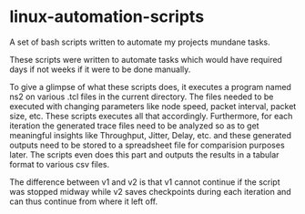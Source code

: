 # linux-automation-scripts
A set of bash scripts written to automate my projects mundane tasks.

These scripts were written to automate tasks which would have required days if not weeks if it were to be done manually.

To give a glimpse of what these scripts does, it executes a program named ns2 on various .tcl files in the current directory. 
The files needed to be executed with changing parameters like node speed, packet interval, packet size, etc. These scripts executes all that accordingly. 
Furthermore, for each iteration the generated trace files need to be analyzed so as to get meaningful insights like Throughput, Jitter, Delay, etc. and these generated outputs need to be stored to a spreadsheet file for comparision purposes later. The scripts even does this part and outputs the results in a tabular format to various csv files.

The difference between v1 and v2 is that v1 cannot continue if the script was stopped midway while v2 saves checkpoints during each iteration and can thus continue from where it left off.
